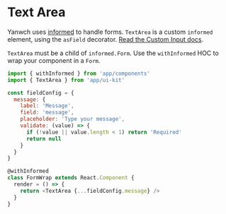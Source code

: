 # Text Area

Yanwch uses [informed](https://github.com/joepuzzo/informed) to handle forms. `TextArea` is a custom `informed` element, using the `asField` decorator. [Read the Custom Input docs](https://joepuzzo.github.io/informed/?path=/story/custominputs--creating-custom-inputs).

`TextArea` must be a child of `informed.Form`. Use the `withInformed` HOC to wrap your component in a `Form`.

<!-- STORY -->

```js
import { withInformed } from 'app/components'
import { TextArea } from 'app/ui-kit'

const fieldConfig = {
  message: {
    label: 'Message',
    field: 'message',
    placeholder: 'Type your message',
    validate: (value) => {
      if (!value || value.length < 1) return 'Required'
      return null
    }
  }
}

@withInformed
class FormWrap extends React.Component {
  render = () => {
    return <TextArea {...fieldConfig.message} />
  }
}
```
